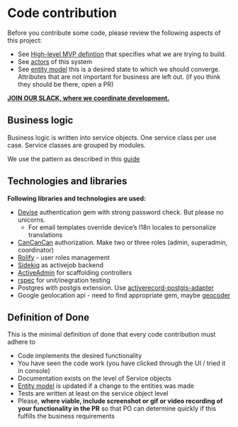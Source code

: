 # Code contribution

Before you contribute some code, please review the following aspects of this project:

- See [High-level MVP defintion](https://docs.google.com/document/d/1dJ2tcwCXUh4Cpj0-J5-EJHFuHmrdADM57vt0fHdPcfI/edit#heading=h.hk64tiarsl4z ) that specifies what we are trying to build.
- See [actors](./actors.md) of this system
- See [entity model](./entityModel.wsd) this is a desired state to which we should converge. Attributes that are not important for business are left out. (if you think they should be there, open a PR)

**[JOIN OUR SLACK, where we coordinate development.](https://join.slack.com/t/pomuzemesi/shared_invite/zt-ct442m1c-lXFlSXDmWgVxcdh9CTXjGg)**

## Business logic

Business logic is written into service objects. One service class per use case. Service classes are grouped by modules.

We use the pattern as described in this [guide](https://www.toptal.com/ruby-on-rails/rails-service-objects-tutorial)

## Technologies and libraries

**Following libraries and technologies are used:**

- [Devise](https://github.com/heartcombo/devise) authentication gem with strong password check. But please no unicorns.
  - For email templates override device’s I18n locales to personalize translations
- [CanCanCan](https://github.com/CanCanCommunity/cancancan) authorization. Make two or three roles (admin, superadmin, coordinator)
- [Rolify](https://github.com/RolifyCommunity/rolify) - user roles management
- [Sidekiq](https://github.com/mperham/sidekiq) as activejob backend
- [ActiveAdmin](https://github.com/activeadmin/activeadmin) for scaffolding controllers
- [rspec](https://github.com/rspec/rspec-rails) for unit/inegration testing
- Postgres with postgis extension. Use [activerecord-postgis-adapter](https://github.com/rgeo/activerecord-postgis-adapter)
- Google geolocation api - need to find appropriate gem, maybe [geocoder](https://github.com/alexreisner/geocoder)

## Definition of Done

This is the minimal definition of done that every code contribution must adhere to

- Code implements the desired functionality
- You have seen the code work (you have clicked through the UI / tried it in console)
- Documentation exists on the level of Service objects
- [Entity model](./entityModel.wsd) is updated if a change to the entities was made
- Tests are written at least on the service object level
- Please, **where viable, include screenshot or gif or video recording of your functionality in the PR** so that PO can determine quickly if this fulfills the business requirements

